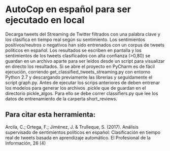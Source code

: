 # AutoCop en español para ser ejecutado en local
Decarga tweets del Streaming de Twitter filtrados con una palabra clave y los clasifica en tiempo real según su sentimiento. Los sentimientos positivos/neutros o negativos han sido entrenados con un corpus de tweets políticos en español. Los resultados se escriben en pantalla y los sentimientos de los tweets clasificados con alta confianza (>0,80) se guardan en un archivo aparte para ser leídos desde un script para visualizar en directo los resultados. Si se abre el proyecto en PyCharm es de fácil ejecución, corriendo get_classified_tweets_streaming.py con entorno Python 2.7 y descargando previamente las librerias y seguidamente el script graph.py. 
Antes de ejecutar los scrips anteriores de deben entrenar los modelos para generar los archivos .pickle que de guardan en el directorio pickle_algos. Para ello se debe correr classifiers.py que lee los datos de entrenamiento de la carperta short_reviews.

## Para citar esta herramienta:

Arcila, C.; Ortega, F.; Jiménez, J. & Trulleque, S. (2017). Análisis supervisado de sentimientos políticos en español: Clasificación en tiempo real de tweets basada en aprendizaje automático.  El Profesional de la Información, 26 (4)
